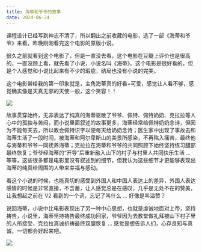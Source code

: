 ```yaml
---
title: 海蒂和爷爷的故事
date: 2024-06-24
---
```


课程设计已经写到神志不清了，所以翻出之前收藏的电影，选了一部《海蒂和爷爷》来看，昨晚刚刚看完这个电影的原版小说。

<!--more-->

很久之前就看到这个电影了，但是一直没去看，这个电影在豆瓣上评价也是很高的，一直没顾上看，就先看了小说，小说名叫《海蒂》。这个电影是很好看的，但是个人感觉和小说比起来有不少的瑕疵，结局也没有小说的完美。

这个电影带给我的第一印象就是，主角海蒂真的好看+可爱，感觉让人看不够，感觉确实像是天真无邪的天使一般，这个笑容！！

![](https://images.yuanj.top/blog/20240624154865.png)

故事贯穿始终，无非表达了纯真的海蒂驱散了爷爷、佩特、佩特奶奶、克拉拉等人心中的孤独与苦闷，而小说里面叙述的故事更多，海蒂经常给佩特奶奶念诗，但因为不能每天去，所以教会佩特识字以便每天给奶奶念诗；医生家中出现了事故去和海蒂生活了一段时间，被海蒂和阿尔卑斯山的美景所感染，不再陷入痛苦，最终他与海蒂和爷爷一同抚养海蒂；克拉拉在海蒂和爷爷的共同照顾下始终坚持练习腿部最终恢复；爷爷经海蒂的“开导”后重新融入山下的村子与村里人共同快乐生活 ... 等等，这些很多都是电影里没有叙述到的细节，但我认为这些细节才更能够表现出海蒂的纯真给周围的人带来幸福与感动。

看这个小说的时候，也能真切的感受到外国人和中国人表达上的差异，外国人表达感情的时候是非常直接，不含蓄，让人感觉总是在感叹，几乎是无处不在的赞美，让我想起之前在 V2 看到的一个词，忘记了叫什么 ... 好像是叫溢赞？

说回海蒂，小说中比电影表现出了另一种中心思想，也就是虔诚地面对上帝，坚持祷告，小说里，海蒂坚持祷告最终成功回家，爷爷因为去教堂做礼拜被山下村子里的人所接受，克拉拉真诚祈祷最终双腿恢复 ... 感觉是想告诉人们，心存良知与真诚，一切都会好起来吧。

![](https://images.yuanj.top/blog/20240624160432.png)